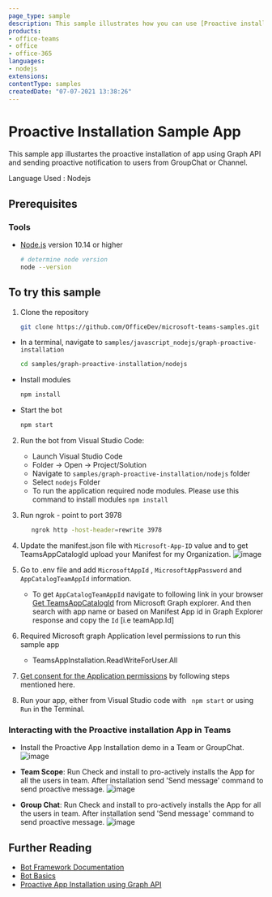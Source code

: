 ```yaml
---
page_type: sample
description: This sample illustrates how you can use [Proactive installation of app for user and send proactive notification](https://docs.microsoft.com/en-us/microsoftteams/platform/graph-api/proactive-bots-and-messages/graph-proactive-bots-and-messages?tabs=csharp) by calling Microsoft Graph APIs. .
products:
- office-teams
- office
- office-365
languages:
- nodejs
extensions:
contentType: samples
createdDate: "07-07-2021 13:38:26"
---
```

# Proactive Installation Sample App

This sample app illustartes the proactive installation of app using Graph API and sending proactive notification to users from GroupChat or Channel.

Language Used : Nodejs

## Prerequisites
### Tools

- [Node.js](https://nodejs.org) version 10.14 or higher

    ```bash
    # determine node version
    node --version
    ```
## To try this sample
1. Clone the repository
    ```bash
    git clone https://github.com/OfficeDev/microsoft-teams-samples.git
    ```
- In a terminal, navigate to `samples/javascript_nodejs/graph-proactive-installation`
    ```bash
    cd samples/graph-proactive-installation/nodejs
    ```
- Install modules
    ```bash
    npm install
    ```
- Start the bot
    ```bash
    npm start
    ```
2. Run the bot from  Visual Studio Code:
    - Launch Visual Studio Code
    - Folder -> Open -> Project/Solution
    - Navigate to `samples/graph-proactive-installation/nodejs` folder
    - Select ```nodejs``` Folder
    -  To run the application required  node modules. Please use this command to install modules `npm install`
3. Run ngrok - point to port 3978
   ```bash
      ngrok http -host-header=rewrite 3978
    ```
4. Update the manifest.json file with ```Microsoft-App-ID``` value and to get TeamsAppCatalogId upload your     Manifest  for my Organization.
![image](https://user-images.githubusercontent.com/85157377/122389115-38c9ff80-cf8e-11eb-8cda-0a836cb26b34.png)

5. Go to .env file  and add `MicrosoftAppId` ,  `MicrosoftAppPassword` and `AppCatalogTeamAppId` information. 
   - To get `AppCatalogTeamAppId` navigate to following link in your browser [Get TeamsAppCatalogId](https://developer.microsoft.com/en-us/graph/graph-explorer?request=appCatalogs%2FteamsApps%3F%24filter%3DdistributionMethod%20eq%20'organization'&method=GET&version=v1.0&GraphUrl=https://graph.microsoft.com) from Microsoft Graph explorer.
And then search with app name or based on Manifest App id in Graph Explorer response and copy the `Id` [i.e teamApp.Id]
6. Required Microsoft graph Application level permissions to run this sample app
     - TeamsAppInstallation.ReadWriteForUser.All
7. [Get consent for the Application permissions](https://docs.microsoft.com/en-us/graph/auth-v2-service?context=graph%2Fapi%2F1.0&view=graph-rest-1.0#3-get-administrator-consent) by following steps mentioned here.
8. Run your app, either from Visual Studio code  with ``` npm start``` or using ``` Run``` in the Terminal.



### Interacting with the Proactive installation App in Teams
- Install the Proactive App Installation demo in a Team or GroupChat.
    ![image](https://user-images.githubusercontent.com/85157377/122391474-abd47580-cf90-11eb-8006-1852fc003ae4.png)

- **Team Scope**: Run Check and install to pro-actively installs the App for all the users in team. After installation send 'Send message' command to send proactive message.
    ![image](https://user-images.githubusercontent.com/85157377/122392520-90b63580-cf91-11eb-8bef-d9e2873252c0.png)
- **Group Chat**:  Run Check and install to pro-actively installs the App for all the users in team. After installation send 'Send message' command to send proactive message.
   ![image](https://user-images.githubusercontent.com/85157377/122392813-d83cc180-cf91-11eb-8484-6271a137b822.png)

## Further Reading

- [Bot Framework Documentation](https://docs.botframework.com)
- [Bot Basics](https://docs.microsoft.com/azure/bot-service/bot-builder-basics?view=azure-bot-service-4.0)
- [Proactive App Installation using Graph API](https://docs.microsoft.com/en-us/microsoftteams/platform/graph-api/proactive-bots-and-messages/graph-proactive-bots-and-messages?tabs=node)
